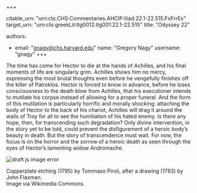+++


citable_urn: "urn:cts:CHS:Commentaries.AHCIP:Iliad.22.1-22.515.FxFrrEx"
target_urn: "urn:cts:greekLit:tlg0012.tlg001:22.1-22.515"
title: "Odyssey 22"

authors:
- email: "gnagy@chs.harvard.edu"
  name: "Gregory Nagy"
  username: "gnagy"
+++

<p>The time has come for Hector to die at the hands of Achilles, and his final moments of life are singularly grim. Achilles shows him no mercy, expressing the most brutal thoughts even before he vengefully finishes off the killer of Patroklos. Hector is forced to know in advance, before he loses consciousness to the death blow from Achilles, that his executioner intends to mutilate his corpse instead of allowing for a proper funeral. And the form of this mutilation is particularly horrific and morally shocking: attaching the body of Hector to the back of his chariot, Achilles will drag it around the walls of Troy for all to see the humiliation of his hated enemy. Is there any hope, then, for transcending such degradation? Only divine intervention, in the story yet to be told, could prevent the disfigurement of a heroic body’s beauty in death. But the story of transcendence must wait. For now, the focus is on the horror and the sorrow of a heroic death as seen through the eyes of Hector’s lamenting widow Andromache.</p><p></p><span><img src="https://classical-inquiries.chs.harvard.edu/wp-content/uploads/2015/03/30_Flaxman_Ilias_1793_gestochen_1795_187_x_256.jpg" alt="draft js image error"/></span><p>Copperplate etching (1795) by Tommaso Piroli, after a drawing (1793) by John Flaxman. <br/><a>Image</a> via Wikimedia Commons.</p>